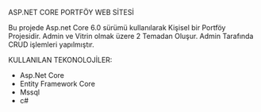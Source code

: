  ASP.NET CORE PORTFÖY WEB SİTESİ

Bu projede Asp.net Core 6.0 sürümü kullanılarak Kişisel bir Portföy Projesidir. Admin ve Vitrin olmak üzere 2 Temadan Oluşur. Admin Tarafında CRUD işlemleri yapılmıştır.

 KULLANILAN TEKONOLOJİLER:
 * Asp.Net Core
 * Entity Framework Core
 * Mssql
 * c#


   
